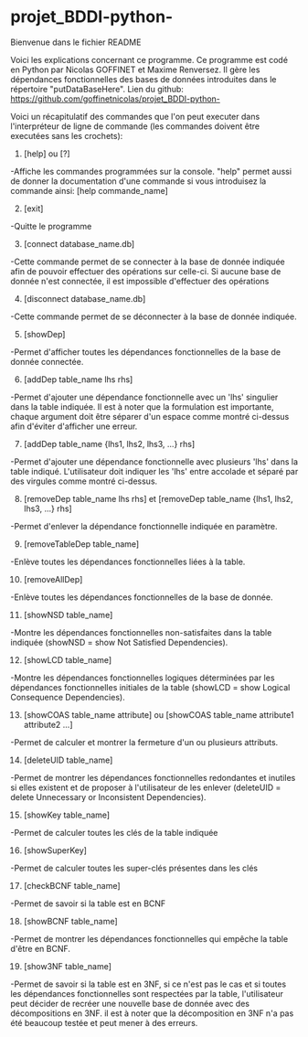 # projet_BDDI-python-

Bienvenue dans le fichier README

Voici les explications concernant ce programme. Ce programme est codé en Python par Nicolas GOFFINET et Maxime Renversez. Il gère les dépendances fonctionnelles des bases de données introduites dans le répertoire "putDataBaseHere".
Lien du github: https://github.com/goffinetnicolas/projet_BDDI-python-

Voici un récapitulatif des commandes que l'on peut executer dans l'interpréteur de ligne de commande (les commandes doivent être executées sans les crochets):

 1. [help] ou [?] 

-Affiche les commandes programmées sur la console. "help" permet aussi de donner la documentation d'une commande si vous introduisez la commande ainsi: [help commande_name]


 2. [exit]

-Quitte le programme


 3. [connect database_name.db] 

-Cette commande permet de se connecter à la base de donnée indiquée afin de pouvoir effectuer des  opérations sur celle-ci. Si aucune base de donnée n'est connectée, il est impossible d'effectuer des opérations


 4. [disconnect database_name.db]

-Cette commande permet de se déconnecter à la base de donnée indiquée.


 5. [showDep]

-Permet d'afficher toutes les dépendances fonctionnelles de la base de donnée connectée.


 6. [addDep table_name lhs rhs]

-Permet d'ajouter une dépendance fonctionnelle avec un 'lhs' singulier dans la table indiquée. Il est à noter que la formulation est importante, chaque argument doit être séparer d'un espace comme montré ci-dessus afin d'éviter d'afficher une erreur.


 7. [addDep table_name {lhs1, lhs2, lhs3, ...} rhs]

-Permet d'ajouter une dépendance fonctionnelle avec plusieurs 'lhs' dans la table indiqué. L'utilisateur doit indiquer les 'lhs' entre accolade et séparé par des virgules comme montré ci-dessus.


 8. [removeDep table_name lhs rhs] et [removeDep table_name {lhs1, lhs2, lhs3, ...} rhs]

-Permet d'enlever la dépendance fonctionnelle indiquée en paramètre.


 9. [removeTableDep table_name]

-Enlève toutes les dépendances fonctionnelles liées à la table.


 10. [removeAllDep]

-Enlève toutes les dépendances fonctionnelles de la base de donnée.


 11. [showNSD table_name] 

-Montre les dépendances fonctionnelles non-satisfaites dans la table indiquée (showNSD = show Not Satisfied Dependencies).


 12. [showLCD table_name]

-Montre les dépendances fonctionnelles logiques déterminées par les dépendances fonctionnelles initiales de la table (showLCD = show Logical Consequence Dependencies).


 13. [showCOAS table_name attribute] ou [showCOAS table_name attribute1 attribute2 ...]

-Permet de calculer et montrer la fermeture d'un ou plusieurs attributs.


 14. [deleteUID table_name]

-Permet de montrer les dépendances fonctionnelles redondantes et inutiles si elles existent et de proposer à l'utilisateur de les enlever (deleteUID = delete Unnecessary or Inconsistent Dependencies).


 15. [showKey table_name]

-Permet de calculer toutes les clés de la table indiquée


 16. [showSuperKey]

-Permet de calculer toutes les super-clés présentes dans les clés


 17. [checkBCNF table_name]

-Permet de savoir si la table est en BCNF


 18. [showBCNF table_name]

-Permet de montrer les dépendances fonctionnelles qui empêche la table d'être en BCNF. 


 19. [show3NF table_name]

-Permet de savoir si la table est en 3NF, si ce n'est pas le cas et si toutes les dépendances fonctionnelles sont respectées par la table, l'utilisateur peut décider de recréer une nouvelle base de donnée avec des décompositions en 3NF. il est à noter que la décomposition en 3NF n'a pas été beaucoup testée et peut mener à des erreurs.
